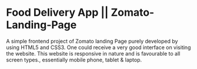 # Food Delivery App || Zomato-Landing-Page
A simple frontend project of Zomato landing Page purely developed by using HTML5 and CSS3. One could receive a very good interface on visiting the website. This website is responsive in nature and is favourable to all screen types., essentially mobile phone, tablet &amp; laptop.
